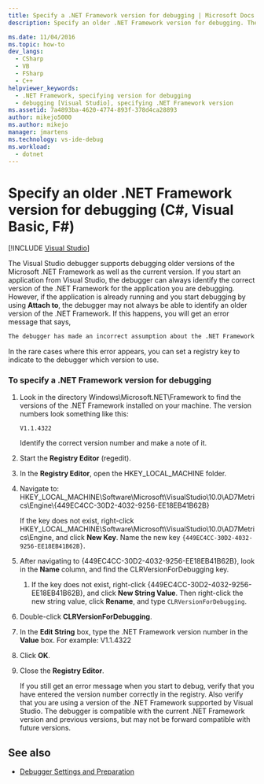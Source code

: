 ```yaml
---
title: Specify a .NET Framework version for debugging | Microsoft Docs
description: Specify an older .NET Framework version for debugging. The Visual Studio debugger supports debugging older versions of .NET Framework as well as the current version.

ms.date: 11/04/2016
ms.topic: how-to
dev_langs: 
  - CSharp
  - VB
  - FSharp
  - C++
helpviewer_keywords: 
  - .NET Framework, specifying version for debugging
  - debugging [Visual Studio], specifying .NET Framework version
ms.assetid: 7a4893ba-4620-4774-893f-378d4ca28893
author: mikejo5000
ms.author: mikejo
manager: jmartens
ms.technology: vs-ide-debug
ms.workload: 
  - dotnet
---
```

# Specify an older .NET Framework version for debugging (C#, Visual Basic, F#)

 [!INCLUDE [Visual Studio](~/includes/applies-to-version/vs-not-mac.md)]

The Visual Studio debugger supports debugging older versions of the Microsoft .NET Framework as well as the current version. If you start an application from Visual Studio, the debugger can always identify the correct version of the .NET Framework for the application you are debugging. However, if the application is already running and you start debugging by using **Attach to**, the debugger may not always be able to identify an older version of the .NET Framework. If this happens, you will get an error message that says,

``` cmd
The debugger has made an incorrect assumption about the .NET Framework version your application is going to use.
```

In the rare cases where this error appears, you can set a registry key to indicate to the debugger which version to use.

### To specify a .NET Framework version for debugging

1. Look in the directory Windows\Microsoft.NET\Framework to find the versions of the .NET Framework installed on your machine. The version numbers look something like this:

    `V1.1.4322`

    Identify the correct version number and make a note of it.

2. Start the **Registry Editor** (regedit).

3. In the **Registry Editor**, open the HKEY_LOCAL_MACHINE folder.

4. Navigate to: HKEY_LOCAL_MACHINE\Software\Microsoft\VisualStudio\10.0\AD7Metrics\Engine\\{449EC4CC-30D2-4032-9256-EE18EB41B62B}

    If the key does not exist, right-click HKEY_LOCAL_MACHINE\Software\Microsoft\VisualStudio\10.0\AD7Metrics\Engine, and click **New Key**. Name the new key `{449EC4CC-30D2-4032-9256-EE18EB41B62B}`.

5. After navigating to {449EC4CC-30D2-4032-9256-EE18EB41B62B}, look in the **Name** column, and find the CLRVersionForDebugging key.

   1. If the key does not exist, right-click {449EC4CC-30D2-4032-9256-EE18EB41B62B}, and click **New String Value**. Then right-click the new string value, click **Rename**, and type `CLRVersionForDebugging`.

6. Double-click **CLRVersionForDebugging**.

7. In the **Edit String** box, type the .NET Framework version number in the **Value** box. For example: V1.1.4322

8. Click **OK**.

9. Close the **Registry Editor**.

     If you still get an error message when you start to debug, verify that you have entered the version number correctly in the registry. Also verify that you are using a version of the .NET Framework supported by Visual Studio. The debugger is compatible with the current .NET Framework version and previous versions, but may not be forward compatible with future versions.

## See also
- [Debugger Settings and Preparation](../debugger/debugger-settings-and-preparation.md)